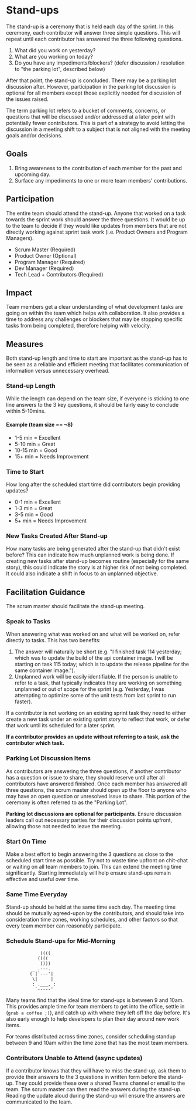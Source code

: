 # Stand-ups

The stand-up is a ceremony that is held each day of the sprint. In this ceremony, each contributor will answer three simple questions. This will repeat until each contributor has answered the three following questions.

1. What did you work on yesterday?
2. What are you working on today?
3. Do you have any impediments/blockers? (defer discussion / resolution to "the parking lot", described below)

After that point, the stand-up is concluded. There may be a parking lot discussion after. However, participation in the parking lot discussion is optional for all members except those explicitly needed for discussion of the issues raised.

The term parking lot refers to a bucket of comments, concerns, or questions that will be discussed and/or addressed at a later point with potentially fewer contributors. This is part of a strategy to avoid letting the discussion in a meeting shift to a subject that is not aligned with the meeting goals and/or decisions.

## Goals

1. Bring awareness to the contribution of each member for the past and upcoming day.
2. Surface any impediments to one or more team members' contributions.

## Participation

The entire team should attend the stand-up. Anyone that worked on a task towards the sprint work should answer the three questions. It would be up to the team to decide if they would like updates from members that are not directly working against sprint task work (i.e. Product Owners and Program Managers).

- Scrum Master (Required)
- Product Owner (Optional)
- Program Manager (Required)
- Dev Manager (Required)
- Tech Lead + Contributors (Required)

## Impact

Team members get a clear understanding of what development tasks are going on within the team which helps with collaboration. It also provides a time to address any challenges or blockers that may be stopping specific tasks from being completed, therefore helping with velocity.

## Measures

Both stand-up length and time to start are important as the stand-up has to be seen as a reliable and efficient meeting that facilitates communication of information versus unnecessary overhead.

### Stand-up Length

While the length can depend on the team size, if everyone is sticking to one line answers to the 3 key questions, it should be fairly easy to conclude within 5-10mins.

#### Example (team size == ~8)

- 1-5 min = Excellent
- 5-10 min = Great
- 10-15 min = Good
- 15+ min = Needs Improvement

### Time to Start

How long after the scheduled start time did contributors begin providing updates?

- 0-1 min = Excellent
- 1-3 min = Great
- 3-5 min = Good
- 5+ min = Needs Improvement

### New Tasks Created After Stand-up

How many tasks are being generated after the stand-up that didn't exist before? This can indicate how much unplanned work is being done. If creating new tasks after stand-up becomes routine (especially for the same story), this could indicate the story is at higher risk of not being completed. It could also indicate a shift in focus to an unplanned objective.

## Facilitation Guidance

The scrum master should facilitate the stand-up meeting.

### Speak to Tasks

When answering what was worked on and what will be worked on, refer directly to tasks. This has two benefits:

1. The answer will naturally be short (e.g. "I finished task 114 yesterday; which was to update the build of the api container image. I will be starting on task 115 today; which is to update the release pipeline for the same container image.").
2. Unplanned work will be easily identifiable. If the person is unable to refer to a task, that typically indicates they are working on something unplanned or out of scope for the sprint (e.g. Yesterday, I was attempting to optimize some of the unit tests from last sprint to run faster).

If a contributor is not working on an existing sprint task they need to either create a new task under an existing sprint story to reflect that work, or defer that work until its scheduled for a later sprint.

**If a contributor provides an update without referring to a task, ask the contributor which task.**

### Parking Lot Discussion Items

As contributors are answering the three questions, if another contributor has a question or issue to share, they should reserve until after all contributors have answered finished. Once each member has answered all three questions, the scrum master should open up the floor to anyone who may have an open question or unresolved issue to share. This portion of the ceremony is often referred to as the "Parking Lot".

**Parking lot discussions are optional for participants**. Ensure discussion leaders call out necessary parties for their discussion points upfront, allowing those not needed to leave the meeting.

### Start On Time

Make a best effort to begin answering the 3 questions as close to the scheduled start time as possible. Try not to waste time upfront on chit-chat or waiting on all team members to join. This can extend the meeting time significantly. Starting immediately will help ensure stand-ups remain effective and useful over time.

### Same Time Everyday

Stand-up should be held at the same time each day. The meeting time should be mutually agreed-upon by the contributors, and should take into consideration time zones, working schedules, and other factors so that every team member can reasonably participate.

### Schedule Stand-ups for Mid-Morning

```
             ((((
            ((((
             ))))
          _ .---.
         ( |`---'|
          \|     |
          : .___, :
           `-----'
```

Many teams find that the ideal time for stand-ups is between 9 and 10am. This provides ample time for team members to get into the office, settle in (`grab a coffee ;)`), and catch up with where they left off the day before. It's also early enough to help developers to plan their day around new work items.

For teams distributed across time zones, consider scheduling standup between 9 and 10am within the time zone that has the most team members.

### Contributors Unable to Attend (async updates)

If a contributor knows that they will have to miss the stand-up, ask them to provide their answers to the 3 questions in written form before the stand-up. They could provide these over a shared Teams channel or email to the team. The scrum master can then read the answers during the stand-up. Reading the update aloud during the stand-up will ensure the answers are communicated to the team.
